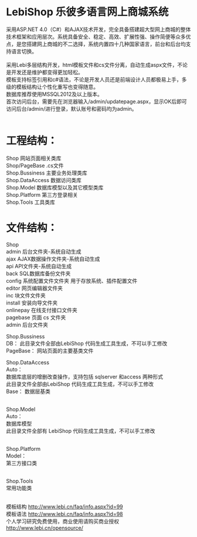 # LebiShop 乐彼多语言网上商城系统
采用ASP.NET 4.0（C#）和AJAX技术开发，完全具备搭建超大型网上商城的整体技术框架和应用层次。系统具备安全、稳定、高效、扩展性强、操作简便等众多优点，是您搭建网上商城的不二选择，系统内置四十几种国家语言，前台和后台均支持语言切换。<br/><br/>
采用Lebi多层结构开发，html模板文件和cs文件分离，自动生成aspx文件，不论是开发还是维护都变得更加轻松。<br/>
模板支持标签引用和c#语法，不论是开发人员还是前端设计人员都极易上手，多级的模板结构让个性化重写也变得随意。<br/>
数据库推荐使用MSSQL2012及以上版本。<br/>首次访问后台，需要先在浏览器输入/admin/updatepage.aspx，显示OK后即可访问后台/admin/进行登录，默认账号和密码均为admin。<br/><br/>

# 工程结构：
Shop 网站页面相关类库<br/>
Shop/PageBase .cs文件<br/>
Shop.Bussiness 主要业务处理类库<br/>
Shop.DataAccess 数据访问类库<br/>
Shop.Model 数据库模型以及其它模型类库<br/>
Shop.Platform 第三方登录相关<br/>
Shop.Tools 工具类库<br/>

# 文件结构：
Shop<br/>
admin 后台文件夹-系统自动生成<br/>
ajax AJAX数据操作文件夹-系统自动生成<br/>
api API文件夹-系统自动生成<br/>
back SQL数据库备份文件夹<br/>
config 系统配置文件文件夹 用于存放系统、插件配置文件<br/>
editor 网页编辑器文件夹<br/>
inc 块文件文件夹<br/>
install 安装向导文件夹<br/>
onlinepay 在线支付接口文件夹<br/>
pagebase 页面 cs 文件夹<br/>
admin 后台文件夹<br/>

Shop.Bussiness<br/>
DB： 此目录文件全部由LebiShop 代码生成工具生成，不可以手工修改<br/>
PageBase： 网站页面的主要基类文件<br/>

Shop.DataAccess<br/>
Auto：<br/>
数据库底层的增删改查操作，支持包括 sqlserver 和access 两种形式<br/>
此目录文件全部由LebiShop 代码生成工具生成，不可以手工修改<br/>
Base： 数据层基类<br/><br/>

Shop.Model<br/>
Auto：<br/>
数据库模型<br/>
此目录文件全部有 LebiShop 代码生成工具生成，不可以手工修改<br/><br/>

Shop.Platform<br/>
Model：<br/>
第三方接口类<br/><br/>

Shop.Tools<br/>
常用功能类<br/><br/>

模板结构 http://www.lebi.cn/faq/info.aspx?id=99<br/>
模板语法 http://www.lebi.cn/faq/info.aspx?id=98<br/>
个人学习研究免费使用，商业使用请购买商业授权 http://www.lebi.cn/opensource/<br/>
